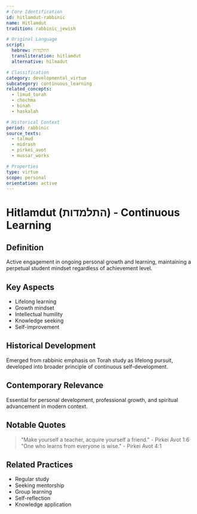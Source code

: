 ```yaml
---
# Core Identification
id: hitlamdut-rabbinic
name: Hitlamdut
tradition: rabbinic_jewish

# Original Language
script:
  hebrew: התלמדות
  transliteration: hitlamdut
  alternative: hilmadut

# Classification
category: developmental_virtue
subcategory: continuous_learning
related_concepts:
  - limud_torah
  - chochma
  - binah
  - haskalah

# Historical Context
period: rabbinic
source_texts:
  - talmud
  - midrash
  - pirkei_avot
  - mussar_works

# Properties
type: virtue
scope: personal
orientation: active
---
```


# Hitlamdut (התלמדות) - Continuous Learning

## Definition
Active engagement in ongoing personal growth and learning, maintaining a perpetual student mindset regardless of achievement level.

## Key Aspects
- Lifelong learning
- Growth mindset
- Intellectual humility
- Knowledge seeking
- Self-improvement

## Historical Development
Emerged from rabbinic emphasis on Torah study as lifelong pursuit, developed into broader principle of continuous self-development.

## Contemporary Relevance
Essential for personal development, professional growth, and spiritual advancement in modern context.

## Notable Quotes
> "Make yourself a teacher, acquire yourself a friend." - Pirkei Avot 1:6
> "One who learns from everyone is wise." - Pirkei Avot 4:1

## Related Practices
- Regular study
- Seeking mentorship
- Group learning
- Self-reflection
- Knowledge application